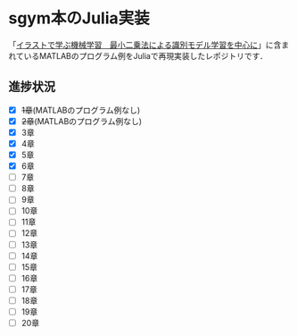 # sgym本のJulia実装

「[イラストで学ぶ機械学習　最小二乗法による識別モデル学習を中心に](https://www.amazon.co.jp/%E3%82%A4%E3%83%A9%E3%82%B9%E3%83%88%E3%81%A7%E5%AD%A6%E3%81%B6-%E6%A9%9F%E6%A2%B0%E5%AD%A6%E7%BF%92-%E6%9C%80%E5%B0%8F%E4%BA%8C%E4%B9%97%E6%B3%95%E3%81%AB%E3%82%88%E3%82%8B%E8%AD%98%E5%88%A5%E3%83%A2%E3%83%87%E3%83%AB%E5%AD%A6%E7%BF%92%E3%82%92%E4%B8%AD%E5%BF%83%E3%81%AB-KS%E6%83%85%E5%A0%B1%E7%A7%91%E5%AD%A6%E5%B0%82%E9%96%80%E6%9B%B8-%E6%9D%89%E5%B1%B1/dp/4061538217)」に含まれているMATLABのプログラム例をJuliaで再現実装したレポジトリです．

## 進捗状況

- [x] ~~1章~~(MATLABのプログラム例なし)
- [x] ~~2章~~(MATLABのプログラム例なし)
- [x] 3章
- [x] 4章
- [x] 5章
- [x] 6章
- [ ] 7章
- [ ] 8章
- [ ] 9章
- [ ] 10章
- [ ] 11章
- [ ] 12章
- [ ] 13章
- [ ] 14章
- [ ] 15章
- [ ] 16章
- [ ] 17章
- [ ] 18章
- [ ] 19章
- [ ] 20章

